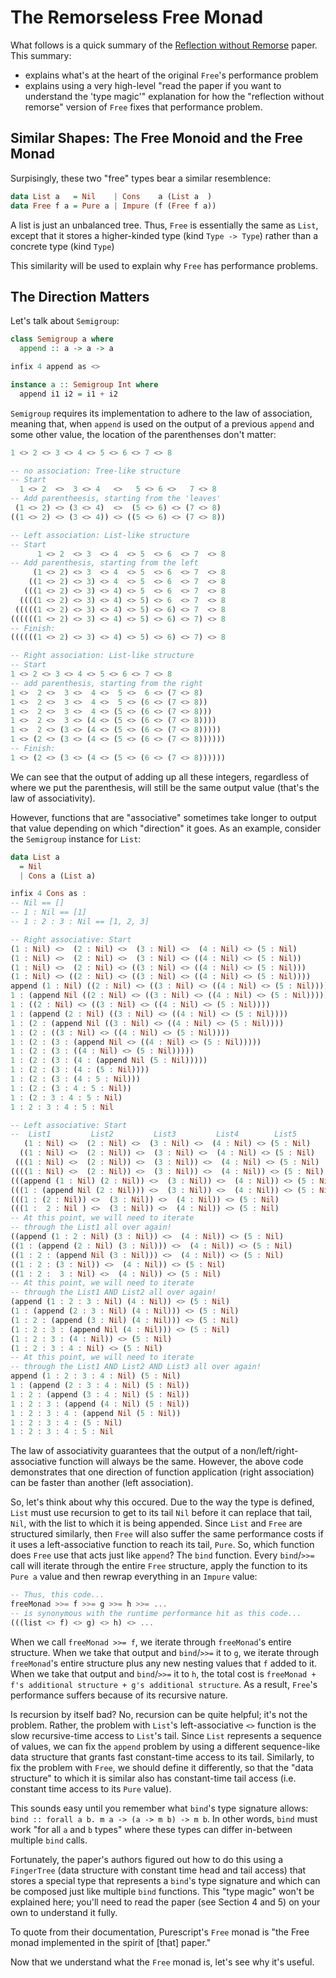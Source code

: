 # The Remorseless Free Monad

What follows is a quick summary of the [Reflection without Remorse](http://okmij.org/ftp/Haskell/zseq.pdf) paper. This summary:
- explains what's at the heart of the original `Free`'s performance problem
- explains using a very high-level "read the paper if you want to understand the 'type magic'" explanation for how the "reflection without remorse" version of `Free` fixes that performance problem.

## Similar Shapes: The Free Monoid and the Free Monad

Surpisingly, these two "free" types bear a similar resemblence:
```purescript
data List a   = Nil    | Cons    a (List a  )
data Free f a = Pure a | Impure (f (Free f a))
```
A list is just an unbalanced tree. Thus, `Free` is essentially the same as `List`, except that it stores a higher-kinded type (kind `Type -> Type`) rather than a concrete type (kind `Type`)

This similarity will be used to explain why `Free` has performance problems.

## The Direction Matters

Let's talk about `Semigroup`:
```purescript
class Semigroup a where
  append :: a -> a -> a

infix 4 append as <>

instance a :: Semigroup Int where
  append i1 i2 = i1 + i2
```
`Semigroup` requires its implementation to adhere to the law of association, meaning that, when `append` is used on the output of a previous `append` and some other value, the location of the parenthenses don't matter:
```purescript
1 <> 2 <> 3 <> 4 <> 5 <> 6 <> 7 <> 8

-- no association: Tree-like structure
-- Start
  1 <> 2  <>  3 <> 4   <>   5 <> 6 <>   7 <> 8
-- Add parentheesis, starting from the 'leaves'
 (1 <> 2) <> (3 <> 4)  <>  (5 <> 6) <> (7 <> 8)
((1 <> 2) <> (3 <> 4)) <> ((5 <> 6) <> (7 <> 8))

-- Left association: List-like structure
-- Start
      1 <> 2  <> 3  <> 4  <> 5  <> 6  <> 7  <> 8
-- Add parenthesis, starting from the left
     (1 <> 2) <> 3  <> 4  <> 5  <> 6  <> 7  <> 8
    ((1 <> 2) <> 3) <> 4  <> 5  <> 6  <> 7  <> 8
   (((1 <> 2) <> 3) <> 4) <> 5  <> 6  <> 7  <> 8
  ((((1 <> 2) <> 3) <> 4) <> 5) <> 6  <> 7  <> 8
 (((((1 <> 2) <> 3) <> 4) <> 5) <> 6) <> 7  <> 8
((((((1 <> 2) <> 3) <> 4) <> 5) <> 6) <> 7) <> 8
-- Finish:
((((((1 <> 2) <> 3) <> 4) <> 5) <> 6) <> 7) <> 8

-- Right association: List-like structure
-- Start
1 <> 2 <> 3 <> 4 <> 5 <> 6 <> 7 <> 8
-- add parenthesis, starting from the right
1 <>  2 <>  3 <>  4 <>  5 <>  6 <> (7 <> 8)
1 <>  2 <>  3 <>  4 <>  5 <> (6 <> (7 <> 8))
1 <>  2 <>  3 <>  4 <> (5 <> (6 <> (7 <> 8)))
1 <>  2 <>  3 <> (4 <> (5 <> (6 <> (7 <> 8))))
1 <>  2 <> (3 <> (4 <> (5 <> (6 <> (7 <> 8)))))
1 <> (2 <> (3 <> (4 <> (5 <> (6 <> (7 <> 8))))))
-- Finish:
1 <> (2 <> (3 <> (4 <> (5 <> (6 <> (7 <> 8))))))
```
We can see that the output of adding up all these integers, regardless of where we put the parenthesis, will still be the same output value  (that's the law of associativity).

However, functions that are "associative" sometimes take longer to output that value depending on which "direction" it goes. As an example, consider the `Semigroup` instance for `List`:
```purescript
data List a
  = Nil
  | Cons a (List a)

infix 4 Cons as :
-- Nil == []
-- 1 : Nil == [1]
-- 1 : 2 : 3 : Nil == [1, 2, 3]

-- Right associative: Start
(1 : Nil) <>  (2 : Nil) <>  (3 : Nil) <>  (4 : Nil) <> (5 : Nil)        -- 0
(1 : Nil) <>  (2 : Nil) <>  (3 : Nil) <> ((4 : Nil) <> (5 : Nil))       -- 0
(1 : Nil) <>  (2 : Nil) <> ((3 : Nil) <> ((4 : Nil) <> (5 : Nil)))      -- 0
(1 : Nil) <> ((2 : Nil) <> ((3 : Nil) <> ((4 : Nil) <> (5 : Nil))))     -- 0
append (1 : Nil) ((2 : Nil) <> ((3 : Nil) <> ((4 : Nil) <> (5 : Nil)))) -- 1
1 : (append Nil ((2 : Nil) <> ((3 : Nil) <> ((4 : Nil) <> (5 : Nil))))) -- 2
1 : ((2 : Nil) <> ((3 : Nil) <> ((4 : Nil) <> (5 : Nil))))              -- 3
1 : (append (2 : Nil) ((3 : Nil) <> ((4 : Nil) <> (5 : Nil))))          -- 4
1 : (2 : (append Nil ((3 : Nil) <> ((4 : Nil) <> (5 : Nil))))           -- 5
1 : (2 : ((3 : Nil) <> ((4 : Nil) <> (5 : Nil))))                       -- 6
1 : (2 : (3 : (append Nil <> ((4 : Nil) <> (5 : Nil)))))                -- 7
1 : (2 : (3 : ((4 : Nil) <> (5 : Nil)))))                               -- 8
1 : (2 : (3 : (4 : (append Nil (5 : Nil)))))                            -- 9
1 : (2 : (3 : (4 : (5 : Nil))))                                         -- 10
1 : (2 : (3 : (4 : 5 : Nil)))                                           -- 11
1 : (2 : (3 : 4 : 5 : Nil))                                             -- 12
1 : (2 : 3 : 4 : 5 : Nil)                                               -- 13
1 : 2 : 3 : 4 : 5 : Nil                                                 -- 14

-- Left associative: Start
--  List1         List2         List3         List4        List5
   (1 : Nil) <>  (2 : Nil) <>  (3 : Nil) <>  (4 : Nil) <> (5 : Nil)       -- 0
  ((1 : Nil) <>  (2 : Nil)) <>  (3 : Nil) <>  (4 : Nil) <> (5 : Nil)      -- 0
 (((1 : Nil) <>  (2 : Nil)) <>  (3 : Nil)) <>  (4 : Nil) <> (5 : Nil)     -- 0
((((1 : Nil) <>  (2 : Nil)) <>  (3 : Nil)) <>  (4 : Nil)) <> (5 : Nil)    -- 0
(((append (1 : Nil) (2 : Nil)) <>  (3 : Nil)) <>  (4 : Nil)) <> (5 : Nil) -- 1
(((1 : (append Nil (2 : Nil))) <>  (3 : Nil)) <>  (4 : Nil)) <> (5 : Nil) -- 2
(((1 : (2 : Nil)) <>  (3 : Nil)) <>  (4 : Nil)) <> (5 : Nil)              -- 3
(((1 :  2 : Nil ) <>  (3 : Nil)) <>  (4 : Nil)) <> (5 : Nil)              -- 3
-- At this point, we will need to iterate
-- through the List1 all over again!
((append (1 : 2 : Nil) (3 : Nil)) <>  (4 : Nil)) <> (5 : Nil)             -- 4
((1 : (append (2 : Nil) (3 : Nil))) <>  (4 : Nil)) <> (5 : Nil)           -- 5
((1 : 2 : (append Nil (3 : Nil))) <>  (4 : Nil)) <> (5 : Nil)             -- 6
((1 : 2 : (3 : Nil)) <>  (4 : Nil)) <> (5 : Nil)                          -- 7
((1 : 2 :  3 : Nil) <>  (4 : Nil)) <> (5 : Nil)                           -- 7
-- At this point, we will need to iterate
-- through the List1 AND List2 all over again!
(append (1 : 2 : 3 : Nil) (4 : Nil)) <> (5 : Nil)                         -- 8
(1 : (append (2 : 3 : Nil) (4 : Nil))) <> (5 : Nil)                       -- 9
(1 : 2 : (append (3 : Nil) (4 : Nil))) <> (5 : Nil)                       -- 10
(1 : 2 : 3 : (append Nil (4 : Nil))) <> (5 : Nil)                         -- 11
(1 : 2 : 3 : (4 : Nil)) <> (5 : Nil)                                      -- 12
(1 : 2 : 3 : 4 : Nil) <> (5 : Nil)                                        -- 12
-- At this point, we will need to iterate
-- through the List1 AND List2 AND List3 all over again!
append (1 : 2 : 3 : 4 : Nil) (5 : Nil)                                    -- 13
1 : (append (2 : 3 : 4 : Nil) (5 : Nil))                                  -- 14
1 : 2 : (append (3 : 4 : Nil) (5 : Nil))                                  -- 15
1 : 2 : 3 : (append (4 : Nil) (5 : Nil))                                  -- 16
1 : 2 : 3 : 4 : (append Nil (5 : Nil))                                    -- 17
1 : 2 : 3 : 4 : (5 : Nil)                                                 -- 18
1 : 2 : 3 : 4 : 5 : Nil                                                   -- 18
```
The law of associativity guarantees that the output of a non/left/right-associative function will always be the same. However, the above code demonstrates that one direction of function application (right association) can be faster than another (left association).

So, let's think about why this occured. Due to the way the type is defined, `List` must use recursion to get to its tail `Nil` before it can replace that tail, `Nil`, with the list to which it is being appended. Since `List` and `Free` are structured similarly, then `Free` will also suffer the same performance costs if it uses a left-associative function to reach its tail, `Pure`. So, which function does `Free` use that acts just like `append`? The `bind` function. Every `bind`/`>>=` call will iterate through the entire `Free` structure, apply the function to its `Pure a` value and then rewrap everything in an `Impure` value:
```purescript
-- Thus, this code...
freeMonad >>= f >>= g >>= h >>= ...
-- is synonymous with the runtime performance hit as this code...
(((list <> f) <> g) <> h) <> ...
```
When we call `freeMonad >>= f`, we iterate through `freeMonad`'s entire structure. When we take that output and `bind`/`>>=` it to `g`, we iterate through `freeMonad`'s entire structure plus any new nesting values that `f` added to it. When we take that output and `bind`/`>>=` it to `h`, the total cost is `freeMonad + f's additional structure + g's additional structure`. As a result, `Free`'s performance suffers because of its recursive nature.

Is recursion by itself bad? No, recursion can be quite helpful; it's not the problem. Rather, the problem with `List`'s left-associative `<>` function is the slow recursive-time access to `List`'s tail. Since `List` represents a sequence of values, we can fix the `append` problem by using a different sequence-like data structure that grants fast constant-time access to its tail. Similarly, to fix the problem with `Free`, we should define it differently, so that the "data structure" to which it is similar also has constant-time tail access (i.e. constant time access to its `Pure` value).

This sounds easy until you remember what `bind`'s type signature allows:
`bind :: forall a b. m a -> (a -> m b) -> m b`.
In other words, `bind` must work "for all `a` and `b` types" where these types can differ in-between multiple `bind` calls.

Fortunately, the paper's authors figured out how to do this using a `FingerTree` (data structure with constant time head and tail access) that stores a special type that represents a `bind`'s type signature and which can be composed just like multiple `bind` functions. This "type magic" won't be explained here; you'll need to read the paper (see Section 4 and 5) on your own to understand it fully.

To quote from their documentation, Purescript's `Free` monad is "the Free monad implemented in the spirit of [that] paper."

Now that we understand what the `Free` monad is, let's see why it's useful.
